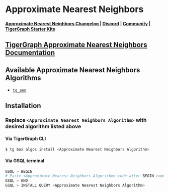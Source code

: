 
# Approximate Nearest Neighbors

#### [Approximate Nearest Neighbors Changelog](https://github.com/tigergraph/gsql-graph-algorithms/blob/master/algorithms/Similarity/nearest_neighbors/approximate_nearest_neighbors/CHANGELOG.md) | [Discord](https://discord.gg/vFbmPyvJJN) | [Community](https://community.tigergraph.com) | [TigerGraph Starter Kits](https://github.com/zrougamed/TigerGraph-Starter-Kits-Parser)

## [TigerGraph Approximate Nearest Neighbors Documentation](https://docs.tigergraph.com/graph-algorithm-library/)

## Available Approximate Nearest Neighbors Algorithms 

* [`tg_ann`](https://github.com/tigergraph/gsql-graph-algorithms/blob/master/algorithms/Similarity/nearest_neighbors/approximate_nearest_neighbors/tg_ann.gsql)

## Installation 

### Replace `<Approximate Nearest Neighbors Algorithm>` with desired algorithm listed above 

#### Via TigerGraph CLI

```bash
$ tg box algos install <Approximate Nearest Neighbors Algorithm>
```

#### Via GSQL terminal

```bash
GSQL > BEGIN
# Paste <Approximate Nearest Neighbors Algorithm> code after BEGIN command
GSQL > END 
GSQL > INSTALL QUERY <Approximate Nearest Neighbors Algorithm>
```